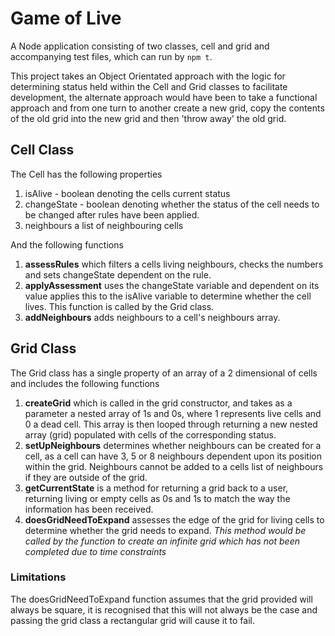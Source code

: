# Game of Live

A Node application consisting of two classes,  cell and grid and accompanying test files, which can run by `npm t`. 

This project takes an Object Orientated approach with the logic for determining status held within the Cell and Grid classes to facilitate development, the alternate approach would have been to take a functional approach and from one turn to another create a new grid, copy the contents of the old grid into the new grid and then 'throw away' the old grid. 

## Cell Class
The Cell has the following properties
 1. isAlive -  boolean denoting the cells current status 
 2. changeState - boolean denoting whether the status of the cell needs to 	             be changed after rules have been applied.  
 3. neighbours a list of neighbouring cells 

And the following functions

 1. **assessRules** which filters a cells living neighbours, checks the numbers and sets changeState dependent on the rule. 
 2. **applyAssessment** uses the changeState variable and dependent on its value applies this to the isAlive variable to determine whether the cell lives. This function is called by the Grid class. 
 3. **addNeighbours** adds neighbours to a cell's neighbours array. 

## Grid Class
The Grid class has a single property of an array of a 2 dimensional of cells and includes the following functions 

 1. **createGrid** which is called in the grid constructor, and takes as a parameter a nested array of 1s and 0s, where 1 represents live cells and 0 a dead cell. This array is then looped through returning a new nested array (grid) populated with cells of the corresponding status. 
 2. **setUpNeighbours** determines whether neighbours can be created for a cell, as a cell can have 3, 5 or 8 neighbours dependent upon its position within the grid. Neighbours cannot be added to a cells list of neighbours if they are outside of the grid. 
 3. **getCurrentState** is a method for returning a grid back to a user, returning living or empty cells as 0s and 1s to match the way the information has been received. 
 4. **doesGridNeedToExpand** assesses the edge of the grid for living cells to determine whether the grid needs to expand. 
 *This method would be called by the function to create an infinite grid which has not been completed due to time constraints*

### Limitations
The doesGridNeedToExpand function assumes that the grid provided will always be square, it is recognised that this will not always be the case and passing the grid class a rectangular grid will cause it to fail. 